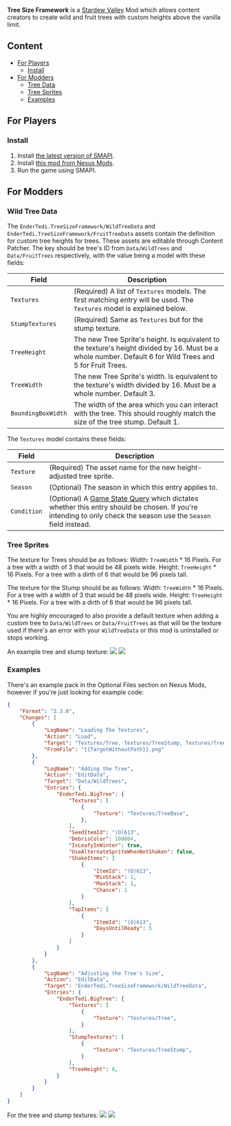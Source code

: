 **Tree Size Framework** is a [Stardew Valley](http://stardewvalley.net/) Mod which allows content creators to create wild and fruit trees with custom heights above the vanilla limit.

## Content
- [For Players](#For-Players)
  - [Install](#Install)
- [For Modders](#For-Modders)
  - [Tree Data](#Tree-Data)
  - [Tree Sprites](#Tree-Sprites)
  - [Examples](#Examples)

## For Players
### Install
1. Install [the latest version of SMAPI](https://smapi.io/).
2. Install [this mod from Nexus Mods](https://www.nexusmods.com/stardewvalley/mods/27123).
3. Run the game using SMAPI.

## For Modders
### Wild Tree Data
The `EnderTedi.TreeSizeFramework/WildTreeData` and `EnderTedi.TreeSizeFramework/FruitTreeData` assets contain the definition for custom tree heights for trees. These assets are editable through Content Patcher. 
The key should be tree's ID from `Data/WildTrees` and `Data/FruitTrees` respectively, with the value being a model with these fields:

Field | Description
----------- | -------
`Textures` | (Required) A list of `Textures` models. The first matching entry will be used. The `Textures` model is explained below.
`StumpTextures` | (Required) Same as `Textures` but for the stump texture.
`TreeHeight` | The new Tree Sprite's height. Is equivalent to the texture's height divided by 16. Must be a whole number. Default 6 for Wild Trees and 5 for Fruit Trees. 
`TreeWidth` | The new Tree Sprite's width. Is equivalent to the texture's width divided by 16. Must be a whole number. Default 3.
`BoundingBoxWidth` | The width of the area which you can interact with the tree. This should roughly match the size of the tree stump. Default 1. 

The `Textures` model contains these fields:

Field | Description
----------- | -------
`Texture` | (Required) The asset name for the new height-adjusted tree sprite.
`Season` | (Optional) The season in which this entry applies to.
`Condition` | (Optional) A [Game State Query](https://stardewvalleywiki.com/Modding:Game_state_queries) which dictates whether this entry should be chosen. If you're intending to only check the season use the `Season` field instead.

### Tree Sprites
The texture for Trees should be as follows:
Width: `TreeWidth` * 16 Pixels. For a tree with a width of 3 that would be 48 pixels wide.
Height: `TreeHeight` * 16 Pixels. For a tree with a dirth of 6 that would be 96 pixels tall.

The texture for the Stump should be as follows:
Width: `TreeWidth` * 16 Pixels. For a tree with a width of 3 that would be 48 pixels wide.
Height: `TreeHeight` * 16 Pixels. For a tree with a dirth of 6 that would be 96 pixels tall.

You are highly encouraged to also provide a default texture when adding a custom tree to `Data/WildTrees` or `Data/FruitTrees` as that will be the texture used if there's an error with your `WildTreeData` or this mod is uninstalled or stops working.

An example tree and stump texture:
![](https://i.imgur.com/3edeySK.png)
![](https://i.imgur.com/XE8NXlY.png)

### Examples

There's an example pack in the Optional Files section on Nexus Mods, however if you're just looking for example code:

```json
{
    "Format": "2.3.0",
    "Changes": [
        {
            "LogName": "Loading The Textures",
            "Action": "Load",
            "Target": "Textures/Tree, Textures/TreeStump, Textures/TreeBase",
            "FromFile": "{{TargetWithoutPath}}.png"
        },
        {
            "LogName": "Adding the Tree",
            "Action": "EditData",
            "Target": "Data/WildTrees",
            "Entries": {
                "EnderTedi.BigTree": {
                    "Textures": [
                        {
                            "Texture": "Textures/TreeBase",
                        },
                    ],
                    "SeedItemId": "(O)613",
                    "DebrisColor": 100004,
                    "IsLeafyInWinter": true,
                    "UseAlternateSpriteWhenNotShaken": false,
                    "ShakeItems": [
                        {
                            "ItemId": "(O)613",
                            "MinStack": 1,
                            "MaxStack": 1,
                            "Chance": 1
                        }
                    ],
                    "TapItems": [
                        {
                            "ItemId": "(O)613",
                            "DaysUntilReady": 5
                        }
                    ]
                }
            }
        },
        {
            "LogName": "Adjusting the Tree's Size",
            "Action": "EditData",
            "Target": "EnderTedi.TreeSizeFramework/WildTreeData",
            "Entries": {
                "EnderTedi.BigTree": {
                    "Textures": [
                        {
                            "Texture": "Textures/Tree",
                        }
                    ],
                    "StumpTextures": [
                        {
                            "Texture": "Textures/TreeStump",
                        }
                    ],
                    "TreeHeight": 8,
                }
            }
        }
    ]
}
```
For the tree and stump textures:
![](https://i.imgur.com/3edeySK.png)
![](https://i.imgur.com/XE8NXlY.png)
